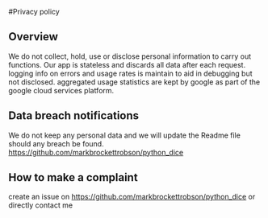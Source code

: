 #Privacy policy


## Overview
We do not collect, hold, use or disclose personal information to carry out functions.
Our app is stateless and discards all data after each request. 
logging info on errors and usage rates is maintain to aid in debugging but not disclosed.
aggregated usage statistics are kept by google as part of the google cloud services platform.

## Data breach notifications
We do not keep any personal data and we will update the Readme file should any breach be found.
https://github.com/markbrockettrobson/python_dice

## How to make a complaint
create an issue on https://github.com/markbrockettrobson/python_dice or directly contact me
